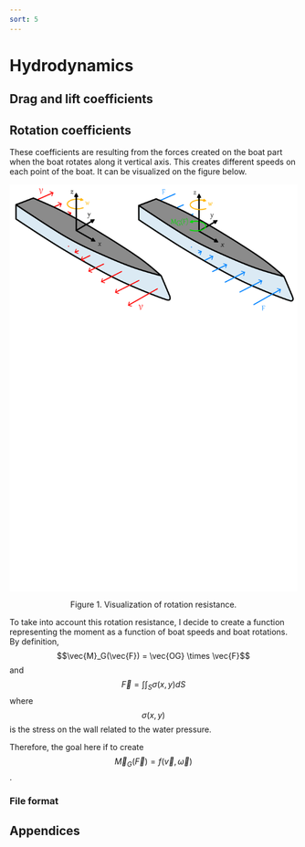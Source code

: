 ```yaml
---
sort: 5
---
```


# Hydrodynamics

## Drag and lift coefficients



## Rotation coefficients

These coefficients are resulting from the forces created on the boat part when the boat rotates along it vertical axis. This creates different speeds on each point of the boat. It can be visualized on the figure below.

<p align="center">
    <img align="center" src="images/rotResistanceVisu.png" width=700 title="Visualization of rotation resistance" alt="Visualization of rotation resistance">
</p>
<p align="center">
    Figure 1. Visualization of rotation resistance.
</p>

To take into account this rotation resistance, I decide to create a function representing the moment as a function of boat speeds and boat rotations. By definition,
$$\vec{M}_G(\vec{F}) = \vec{OG} \times \vec{F}$$ and $$\vec{F} = \int \int_S \sigma(x,y) dS$$ where $$\sigma(x,y)$$ is the stress on the wall related to the water pressure.  

Therefore, the goal here if to create $$\vec{M}_G(\vec{F}) = f(\vec{v}, \vec{\omega})$$.



### File format


## Appendices

